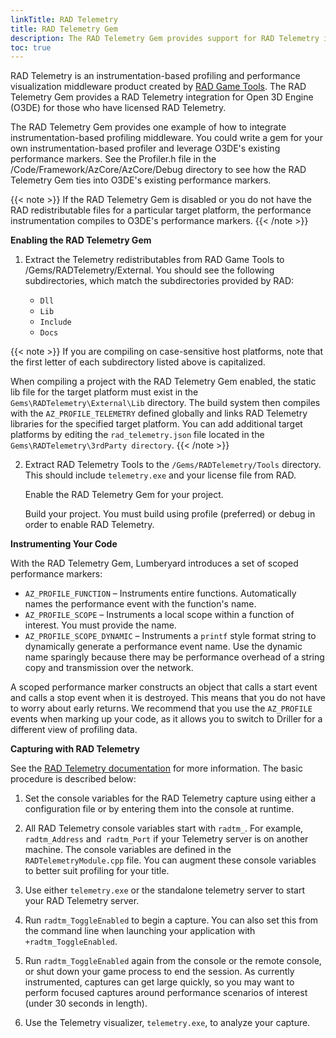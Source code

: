 ```yaml
---
linkTitle: RAD Telemetry
title: RAD Telemetry Gem
description: The RAD Telemetry Gem provides support for RAD Telemetry in Open 3D Engine (O3DE) projects.
toc: true
---
```


RAD Telemetry is an instrumentation-based profiling and performance visualization middleware product created by [RAD Game Tools](http://www.radgametools.com/telemetry.htm). The RAD Telemetry Gem provides a RAD Telemetry integration for Open 3D Engine (O3DE) for those who have licensed RAD Telemetry.

The RAD Telemetry Gem provides one example of how to integrate instrumentation-based profiling middleware. You could write a gem for your own instrumentation-based profiler and leverage O3DE's existing performance markers. See the Profiler.h file in the /Code/Framework/AzCore/AzCore/Debug directory to see how the RAD Telemetry Gem ties into O3DE's existing performance markers.

{{< note >}}
If the RAD Telemetry Gem is disabled or you do not have the RAD redistributable files for a particular target platform, the performance instrumentation compiles to O3DE's performance markers.
{{< /note >}}

**Enabling the RAD Telemetry Gem**

1. Extract the Telemetry redistributables from RAD Game Tools to /Gems/RADTelemetry/External. You should see the following subdirectories, which match the subdirectories provided by RAD:

    * `Dll`
    * `Lib`
    * `Include`
    * `Docs`

{{< note >}}
If you are compiling on case-sensitive host platforms, note that the first letter of each subdirectory listed above is capitalized.

When compiling a project with the RAD Telemetry Gem enabled, the static lib file for the target platform must exist in the `Gems\RADTelemetry\External\Lib` directory. The build system then compiles with the `AZ_PROFILE_TELEMETRY` defined globally and links RAD Telemetry libraries for the specified target platform. You can add additional target platforms by editing the `rad_telemetry.json` file located in the `Gems\RADTelemetry\3rdParty directory`.
{{< /note >}}

2. Extract RAD Telemetry Tools to the `/Gems/RADTelemetry/Tools` directory. This should include `telemetry.exe` and your license file from RAD.

    Enable the RAD Telemetry Gem for your project.

    Build your project. You must build using profile (preferred) or debug in order to enable RAD Telemetry.

**Instrumenting Your Code**

With the RAD Telemetry Gem, Lumberyard introduces a set of scoped performance markers:

* `AZ_PROFILE_FUNCTION` – Instruments entire functions. Automatically names the performance event with the function's name.
* `AZ_PROFILE_SCOPE` – Instruments a local scope within a function of interest. You must provide the name.
* `AZ_PROFILE_SCOPE_DYNAMIC` – Instruments a `printf` style format string to dynamically generate a performance event name. Use the dynamic name sparingly because there may be performance overhead of a string copy and transmission over the network.

A scoped performance marker constructs an object that calls a start event and calls a stop event when it is destroyed. This means that you do not have to worry about early returns. We recommend that you use the `AZ_PROFILE` events when marking up your code, as it allows you to switch to Driller for a different view of profiling data.

**Capturing with RAD Telemetry**

See the [RAD Telemetry documentation](http://www.radgametools.com/telemetry.htm) for more information. The basic procedure is described below:

1. Set the console variables for the RAD Telemetry capture using either a configuration file or by entering them into the console at runtime.

1. All RAD Telemetry console variables start with `radtm_`. For example, `radtm_Address` and` radtm_Port` if your Telemetry server is on another machine. The console variables are defined in the `RADTelemetryModule.cpp` file. You can augment these console variables to better suit profiling for your title.

1. Use either `telemetry.exe` or the standalone telemetry server to start your RAD Telemetry server.

1. Run `radtm_ToggleEnabled` to begin a capture. You can also set this from the command line when launching your application with `+radtm_ToggleEnabled`.

1. Run `radtm_ToggleEnabled` again from the console or the remote console, or shut down your game process to end the session. As currently instrumented, captures can get large quickly, so you may want to perform focused captures around performance scenarios of interest (under 30 seconds in length).

1. Use the Telemetry visualizer, `telemetry.exe`, to analyze your capture.
